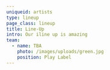 ```yaml
---
uniqueid: artists
type: lineup
page_class: lineup
title: Line-Up
intro: Our iline up is amazing
team:
  - name: TBA
    photo: /images/uploads/green.jpg
    position: Play Label
---
```


